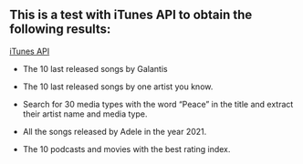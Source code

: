 ## This is a test with iTunes API to obtain the following results:

[iTunes API](https://developer.apple.com/library/archive/documentation/AudioVideo/Conceptual/iTuneSearchAPI/index.html)


- The 10 last released songs by Galantis

- The 10 last released songs by one artist you know.

- Search for 30 media types with the word “Peace” in the title and extract their artist name and media type.

- All the songs released by Adele in the year 2021.

- The 10 podcasts and movies with the best rating index.


